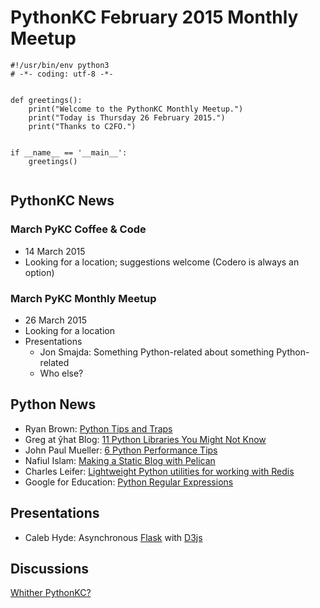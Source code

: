# PythonKC February 2015 Monthly Meetup

~~~~{python}
#!/usr/bin/env python3
# -*- coding: utf-8 -*-


def greetings():
    print("Welcome to the PythonKC Monthly Meetup.")
    print("Today is Thursday 26 February 2015.")
    print("Thanks to C2FO.")


if __name__ == '__main__':
    greetings()


~~~~

## PythonKC News

### March PyKC Coffee & Code

* 14 March 2015
* Looking for a location; suggestions welcome (Codero is always an option)

### March PyKC Monthly Meetup

* 26 March 2015
* Looking for a location
* Presentations
    * Jon Smajda: Something Python-related about something Python-related
    * Who else?

## Python News

* Ryan Brown: [Python Tips and Traps](https://www.airpair.com/python/posts/python-tips-and-traps)
* Greg at ŷhat Blog: [11 Python Libraries You Might Not Know](http://blog.yhathq.com/posts/11-python-libraries-you-might-not-know.html)
* John Paul Mueller: [6 Python Performance Tips](http://blog.newrelic.com/2015/01/21/python-performance-tips/)
* Nafiul Islam: [Making a Static Blog with Pelican](http://nafiulis.me/making-a-static-blog-with-pelican.html)
* Charles Leifer: [Lightweight Python utilities for working with Redis](http://charlesleifer.com/blog/walrus-lightweight-python-utilities-for-working-with-redis/)
* Google for Education: [Python Regular Expressions](https://developers.google.com/edu/python/regular-expressions)

## Presentations

* Caleb Hyde: Asynchronous [Flask](http://flask.pocoo.org/) with [D3js](http://d3js.org/)

## Discussions

[Whither PythonKC?](http://www.meetup.com/pythonkc/messages/boards/thread/48628909)

